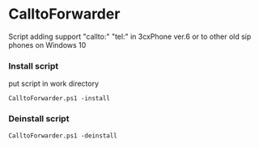 # CalltoForwarder
Script adding support "callto:" "tel:"  in 3cxPhone ver.6 or to other old sip phones on Windows 10


### Install script

put script in work directory

`` CalltoForwarder.ps1 -install ``


### Deinstall script
`` CalltoForwarder.ps1 -deinstall ``






















